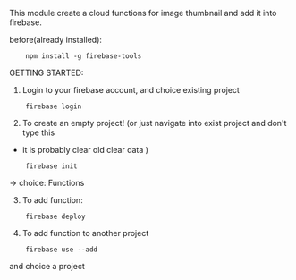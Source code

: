 This module create a cloud functions for image thumbnail and add it into firebase.

before(already installed):
```
    npm install -g firebase-tools
```

GETTING STARTED:
1. Login to your firebase account, and choice existing project
```
    firebase login
```

2. To create an empty project!
(or just navigate into exist project and don't type this
 - it is probably clear old clear data )
```
    firebase init
```
-> choice: Functions

3. To add function:
```
    firebase deploy
```

4. To add function to another project
```
    firebase use --add
```
and choice a project
